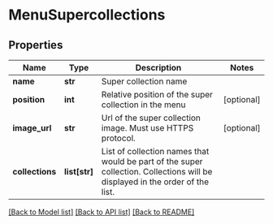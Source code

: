 # MenuSupercollections

## Properties
Name | Type | Description | Notes
------------ | ------------- | ------------- | -------------
**name** | **str** | Super collection name | 
**position** | **int** | Relative position of the super collection in the menu | [optional] 
**image_url** | **str** | Url of the super collection image. Must use HTTPS protocol. | [optional] 
**collections** | **list[str]** | List of collection names that would be part of the super collection. Collections will be displayed in the order of the list. | 

[[Back to Model list]](../README.md#documentation-for-models) [[Back to API list]](../README.md#documentation-for-api-endpoints) [[Back to README]](../README.md)

